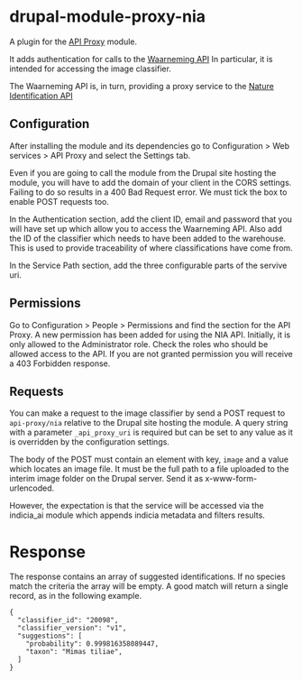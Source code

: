 # drupal-module-proxy-nia

A plugin for the [API Proxy](https://www.drupal.org/project/api_proxy) module.

It adds authentication for calls to the 
[Waarneming API](https://waarneming.nl/api/v1/docs/) In particular, it is 
intended for accessing the image classifier.

The Waarneming API is, in turn, providing a proxy service to the [Nature
Identification API](https://identify.biodiversityanalysis.nl/)

## Configuration
After installing the module and its dependencies go to Configuration > Web 
services > API Proxy and select the Settings tab.

Even if you are going to call the module from the Drupal site hosting the
module, you will have to add the domain of your client in the CORS settings.
Failing to do so results in a 400 Bad Request error. We must tick the box to
enable POST requests too.

In the Authentication section, add the client ID, email and password that you
will have set up which allow you to access the Waarneming API. Also add the ID
of the classifier which needs to have been added to the warehouse. This is used
to provide traceability of where classifications have come from.

In the Service Path section, add the three configurable parts of the servive 
uri.

## Permissions
Go to Configuration > People > Permissions and find the section for the API
Proxy. A new permission has been added for using the NIA API. Initially,
it is only allowed to the Administrator role. Check the roles who should be
allowed access to the API. If you are not granted permission you will receive a
403 Forbidden response.

## Requests
You can make a request to the image classifier by send a POST request to 
`api-proxy/nia` relative to the Drupal site hosting the module. A query string
with a parameter `_api_proxy_uri` is required but can be set to any value as it
is overridden by the configuration settings.

The body of the POST must contain an element with key, `image` and a value which
locates an image file. It must be the full path to a file uploaded to the 
interim image folder on the Drupal server. Send it as x-www-form-urlencoded.

However, the expectation is that the service will be accessed via the indicia_ai
module which appends indicia metadata and filters results.

# Response
The response contains an array of suggested identifications. If no species match
the criteria the array will be empty. A good match will return a single record,
as in the following example.

```
{
  "classifier_id": "20098",
  "classifier_version": "v1",
  "suggestions": [
    "probability": 0.999816358089447,
    "taxon": "Mimas tiliae",
  ]
}
```
